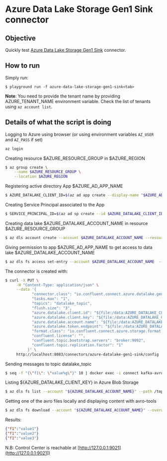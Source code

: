 # Azure Data Lake Storage Gen1 Sink connector



## Objective

Quickly test [Azure Data Lake Storage Gen1 Sink](https://docs.confluent.io/current/connect/kafka-connect-azure-data-lake-gen1-storage/index.html#quick-start) connector.


## How to run

Simply run:

```
$ playground run -f azure-data-lake-storage-gen1-sink<tab>
```

**Note**: You need to provide the tenant name by providing AZURE_TENANT_NAME environment variable. Check the list of tenants using `az account list`.

## Details of what the script is doing

Logging to Azure using browser (or using environment variables `AZ_USER` and `AZ_PASS` if set)

```bash
az login
```

Creating resource $AZURE_RESOURCE_GROUP in $AZURE_REGION

```bash
$ az group create \
    --name $AZURE_RESOURCE_GROUP \
    --location $AZURE_REGION
```

Registering active directory App $AZURE_AD_APP_NAME

```bash
$ AZURE_DATALAKE_CLIENT_ID=$(az ad app create --display-name "$AZURE_AD_APP_NAME" --is-fallback-public-client false --sign-in-audience AzureADandPersonalMicrosoftAccount --query appId -o tsv)
```

Creating Service Principal associated to the App

```bash
$ SERVICE_PRINCIPAL_ID=$(az ad sp create --id $AZURE_DATALAKE_CLIENT_ID | jq -r '.id')
```

Creating data lake $AZURE_DATALAKE_ACCOUNT_NAME in resource $AZURE_RESOURCE_GROUP

```bash
$ az dls account create --account $AZURE_DATALAKE_ACCOUNT_NAME --resource-group $AZURE_RESOURCE_GROUP --tags owner_email=$AZ_USER
```

Giving permission to app $AZURE_AD_APP_NAME to get access to data lake $AZURE_DATALAKE_ACCOUNT_NAME

```bash
$ az dls fs access set-entry --account $AZURE_DATALAKE_ACCOUNT_NAME  --acl-spec user:$SERVICE_PRINCIPAL_ID:rwx --path /
```

The connector is created with:

```bash
$ curl -X PUT \
     -H "Content-Type: application/json" \
     --data '{
            "connector.class": "io.confluent.connect.azure.datalake.gen1.AzureDataLakeGen1StorageSinkConnector",
            "tasks.max": "1",
            "topics": "datalake_topic",
            "flush.size": "3",
            "azure.datalake.client.id": "${file:/data:AZURE_DATALAKE_CLIENT_ID}",
            "azure.datalake.client.key": "${file:/data:AZURE_DATALAKE_CLIENT_PASSWORD}",
            "azure.datalake.account.name": "${file:/data:AZURE_DATALAKE_ACCOUNT_NAME}",
            "azure.datalake.token.endpoint": "${file:/data:AZURE_DATALAKE_TOKEN_ENDPOINT}",
            "format.class": "io.confluent.connect.azure.storage.format.avro.AvroFormat",
            "confluent.license": "",
            "confluent.topic.bootstrap.servers": "broker:9092",
            "confluent.topic.replication.factor": "1"
          }' \
     http://localhost:8083/connectors/azure-datalake-gen1-sink/config | jq .
```

Sending messages to topic datalake_topic

```bash
$ seq -f "{\"f1\": \"value%g\"}" 10 | docker exec -i connect kafka-avro-console-producer --broker-list broker:9092 --property schema.registry.url=http://schema-registry:8081 --topic datalake_topic --property value.schema='{"type":"record","name":"myrecord","fields":[{"name":"f1","type":"string"}]}'
```

Listing ${AZURE_DATALAKE_CLIENT_KEY} in Azure Blob Storage

```bash
$ az dls fs list --account "${AZURE_DATALAKE_ACCOUNT_NAME}" --path /topics
```

Getting one of the avro files locally and displaying content with avro-tools

```bash
$ az dls fs download --account "${AZURE_DATALAKE_ACCOUNT_NAME}" --overwrite --source-path /topics/datalake_topic/partition=0/datalake_topic+0+0000000000.avro --destination-path /tmp/datalake_topic+0+0000000000.avro
```

Results:

```json
{"f1":"value1"}
{"f1":"value2"}
{"f1":"value3"}
```

N.B: Control Center is reachable at [http://127.0.0.1:9021](http://127.0.0.1:9021])
